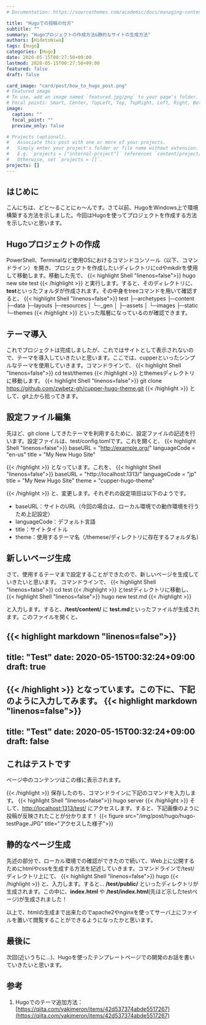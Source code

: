 ```yaml
---
# Documentation: https://sourcethemes.com/academic/docs/managing-content/

title: "Hugoでの投稿の仕方"
subtitle: ""
summary: "Hugoプロジェクトの作成方法&静的なサイトの生成方法"
authors: [HidetoNiwa]
tags: [Hugo]
categories: [Hugo]
date: 2020-05-15T00:27:50+09:00
lastmod: 2020-05-15T00:27:50+09:00
featured: false
draft: false

card_image: "card/post/how_to_hugo_post.png"
# Featured image
# To use, add an image named `featured.jpg/png` to your page's folder.
# Focal points: Smart, Center, TopLeft, Top, TopRight, Left, Right, BottomLeft, Bottom, BottomRight.
image:
  caption: ""
  focal_point: ""
  preview_only: false

# Projects (optional).
#   Associate this post with one or more of your projects.
#   Simply enter your project's folder or file name without extension.
#   E.g. `projects = ["internal-project"]` references `content/project/deep-learning/index.md`.
#   Otherwise, set `projects = []`.
projects: []
---
```

## はじめに

こんにちは、どと～ることにゎ～んです。さて以前、HugoをWindows上で環境構築する方法を示しました。今回はHugoを使ってプロジェクトを作成する方法を示したいと思います。

## Hugoプロジェクトの作成

PowerShell、Terminalなど使用OSにおけるコマンドコンソール（以下、コマンドライン）を開き、プロジェクトを作成したいディレクトリにcdやmkdirを使用して移動します。移動した先で、
{{< highlight Shell "linenos=false">}}
hugo new site test
{{< /highlight >}}
と実行します。すると、そのディレクトリに、**test**といったフォルダが作成されます。その中身をtreeコマンドを用いて確認すると、
{{< highlight Shell "linenos=false">}}
test
├─archetypes
├─content
├─data
├─layouts
├─resources
│  └─_gen
│      ├─assets
│      └─images
├─static
└─themes
{{< /highlight >}}
といった階層になっているのが確認できます。

## テーマ導入

これでプロジェクトは完成しましたが、これではサイトとして表示されないので、テーマを導入していきたいと思います。ここでは、cupperといったシンプルなテーマを使用していきます。コマンドラインで、
{{< highlight Shell "linenos=false">}}
cd test/themes
{{< /highlight >}}
とthemesディレクトリに移動します。
{{< highlight Shell "linenos=false">}}
git clone https://github.com/zwbetz-gh/cupper-hugo-theme.git
{{< /highlight >}}
として、git上から拾ってきます。

## 設定ファイル編集

先ほど、git clone してきたテーマを利用するために、設定ファイルの記述を行います。設定ファイルは、test/config.tomlです。これを開くと、
{{< highlight Shell "linenos=false">}}
baseURL = "http://example.org/"
languageCode = "en-us"
title = "My New Hugo Site"

{{< /highlight >}}
となっています。これを、
{{< highlight Shell "linenos=false">}}
baseURL = "http://localhost:1313/"
languageCode = "jp"
title = "My New Hugo Site"
theme = "cupper-hugo-theme"

{{< /highlight >}}
と、変更します。それぞれの設定項目は以下のようです。

- baseURL：サイトのURL（今回の場合は、ローカル環境での動作環境を行うため上記設定）
- languageCode：デフォルト言語
- title：サイトタイトル
- theme：使用するテーマ名（/themese/ディレクトリに存在するフォルダ名）

## 新しいページ生成

さて、使用するテーマまで設定することができたので、新しいページを生成していきたいと思います。
コマンドラインで、
{{< highlight Shell "linenos=false">}}
cd test
{{< /highlight >}}
とtestディレクトリに移動し、
{{< highlight Shell "linenos=false">}}
hugo new test.md
{{< /highlight >}}

と入力します。すると、**/test/content/** に **test.md**といったファイルが生成されます。このファイルを開くと、

{{< highlight markdown  "linenos=false">}}
---
title: "Test"
date: 2020-05-15T00:32:24+09:00
draft: true
---

{{< /highlight >}}
となっています。この下に、下記のように入力してみます。
{{< highlight markdown  "linenos=false">}}
---
title: "Test"
date: 2020-05-15T00:32:24+09:00
draft: false
---

## これはテストです

ページ中のコンテンツはこの様に表示されます。

{{< /highlight >}}
保存したのち、コマンドラインに下記のコマンドを入力します。
{{< highlight Shell "linenos=false">}}
hugo server
{{< /highlight >}}
そして、[http://localhost:1313/test/](http://localhost:1313/test/) にアクセスします。すると、下記画像のように投稿が反映されたことが分かります！
{{< figure src="/img/post/hugo/hugo-testPage.JPG" title="アクセスした様子">}}

## 静的なページ生成

先述の部分で、ローカル環境での確認ができたので続いて、Web上に公開するためにhtmlやcssを生成する方法を記述していきます。コマンドラインで/test/ディレクトリ上にて、
{{< highlight Shell "linenos=false">}}
hugo
{{< /highlight >}}
と、入力します。すると... **/test/public/** といったディレクトリが生成されます。この中に、**index.html** や **/test/index.html**(先ほど示したtestページ)が生成されました！

以上で、htmlの生成まで出来たのでapache2やnginxを使ってサーバ上にファイルを置いて閲覧することができるようになったかと思います。

## 最後に

次回(近いうちに…)、Hugoを使ったテンプレートページでの開発のお話を書いていきたいと思います。

## 参考

1. Hugoでのテーマ追加方法：[https://qiita.com/yakimeron/items/42d537374abde5517267](https://qiita.com/yakimeron/items/42d537374abde5517267)
